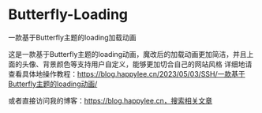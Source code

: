 # Butterfly-Loading
一款基于Butterfly主题的loading加载动画

这是一款基于Butterfly主题的loading动画，魔改后的加载动画更加简洁，并且上面的头像、背景颜色等支持用户自定义，能够更加切合自己的网站风格
详细地请查看具体地操作教程：https://blog.happylee.cn/2023/05/03/SSH/一款基于Butterfly主题的loading动画/

或者直接访问我的博客：https://blog.happylee.cn，搜索相关文章
